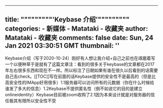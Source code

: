 
---
title: """""""""'Keybase 介绍'"""""""""
categories: 
    - 新媒体
    - Matataki - 收藏夹
author: Matataki - 收藏夹
comments: false
date: Sun, 24 Jan 2021 03:30:51 GMT
thumbnail: ''
---

<div>   
Keybase介绍（写于2020-10-24）刚好有人想让我介绍+自己之前也在琢磨着写一个以便种草于是就有了这篇文章注：看到的很多关于keybase的文章都在2017年左右很多东西和现在不一样。所以标注了日期如果有谁在很久以后看到的话需要自己去check。[[TOC]]写在前面的话Keybase提供的安全性不是最高的（但是比高安全性的IMApp好用很多）1.1服务器可以访问所有的元数据（你在什么时候给谁发了多大的信息）1.2Keybase不提供匿名性（倒不如说它的目的是建立onlineidentity）Keybase目前被zoom收购了2.1因为本来设计就是对服务器的信任极其有限所以安全性不受  
</div>
            